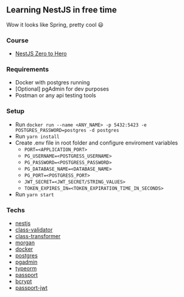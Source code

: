 ## Learning NestJS in free time

Wow it looks like Spring, pretty cool :smiley:

### Course

- [NestJS Zero to Hero](https://www.udemy.com/course/nestjs-zero-to-hero/)

### Requirements
* Docker with postgres running
* [Optional] pgAdmin for dev purposes
* Postman or any api testing tools

### Setup
- Run `docker run --name <ANY_NAME> -p 5432:5423 -e POSTGRES_PASSWORD=postgres -d postgres`
- Run `yarn install`
- Create .env file in root folder and configure enviroment variables
  - `PORT=<APPLICATION_PORT>`
  - `PG_USERNAME=<POSTGRESS_USERNAME>`
  - `PG_PASSWORD=<POSTGRESS_PASSWORD>`
  - `PG_DATABASE_NAME=<DATABASE_NAME>`
  - `PG_PORT=<POSTGRESS_PORT>`
  - `JWT_SECRET=<JWT_SECRET/STRING_VALUES>`
  - `TOKEN_EXPIRES_IN=<TOKEN_EXPIRATION_TIME_IN_SECONDS>`
 - Run `yarn start`

### Techs

- [nestjs](https://github.com/nestjs/nest)
- [class-validator](https://github.com/typestack/class-validator)
- [class-transformer](https://github.com/typestack/class-transformer)
- [morgan](https://github.com/expressjs/morgan)
- [docker](https://www.docker.com/)
- [postgres](https://www.postgresql.org/)
- [pgadmin](https://www.pgadmin.org/)
- [typeorm](https://github.com/typeorm/typeorm)
- [passport](https://github.com/jaredhanson/passport)
- [bcrypt](https://github.com/kelektiv/node.bcrypt.js)
- [passport-jwt](https://github.com/mikenicholson/passport-jwt)
